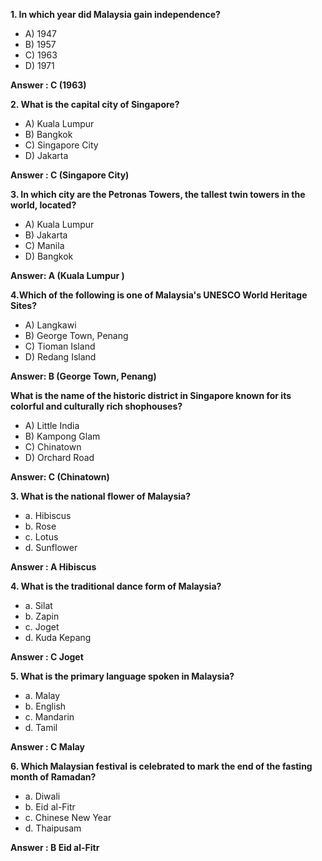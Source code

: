 **1. In which year did Malaysia gain independence?**
- A) 1947
- B) 1957
- C) 1963
- D) 1971

**Answer : C (1963)** 

**2. What is the capital city of Singapore?**
- A) Kuala Lumpur
- B) Bangkok
- C) Singapore City
- D) Jakarta
  
**Answer : C (Singapore City)**

**3. In which city are the Petronas Towers, the tallest twin towers in the world, located?**
- A) Kuala Lumpur
- B) Jakarta
- C) Manila
- D) Bangkok
  
**Answer: A (Kuala Lumpur )**

**4.Which of the following is one of Malaysia's UNESCO World Heritage Sites?**
- A) Langkawi
- B) George Town, Penang
- C) Tioman Island
- D) Redang Island
  
**Answer: B (George Town, Penang)**

**What is the name of the historic district in Singapore known for its colorful and culturally rich shophouses?**
- A) Little India
- B) Kampong Glam
- C) Chinatown
- D) Orchard Road

**Answer: C (Chinatown)**

  
**3. What is the national flower of Malaysia?**
- a. Hibiscus
- b. Rose
- c. Lotus
- d. Sunflower

**Answer : A Hibiscus**


**4. What is the traditional dance form of Malaysia?**
- a. Silat
- b. Zapin
- c. Joget
- d. Kuda Kepang


**Answer : C Joget**


**5. What is the primary language spoken in Malaysia?**
- a. Malay
- b. English
- c. Mandarin
- d. Tamil

**Answer : C Malay**

**6. Which Malaysian festival is celebrated to mark the end of the fasting month of Ramadan?**
- a. Diwali
- b. Eid al-Fitr
- c. Chinese New Year
- d. Thaipusam

**Answer : B Eid al-Fitr**
